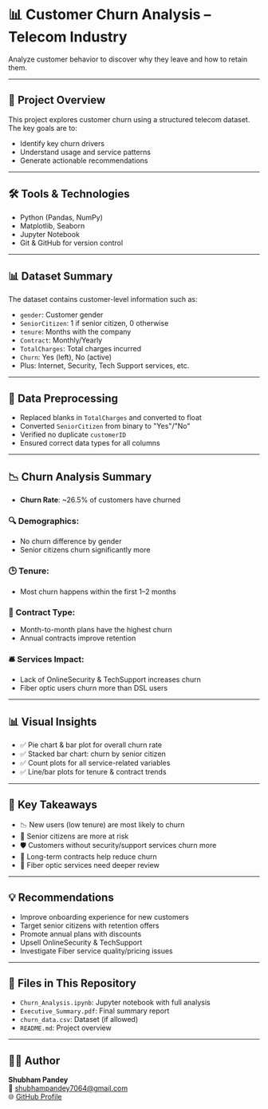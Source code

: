 # 📊 Customer Churn Analysis – Telecom Industry

Analyze customer behavior to discover why they leave and how to retain them.

---

## 📁 Project Overview

This project explores customer churn using a structured telecom dataset. The key goals are to:

- Identify key churn drivers  
- Understand usage and service patterns  
- Generate actionable recommendations  

---

## 🛠️ Tools & Technologies

- Python (Pandas, NumPy)  
- Matplotlib, Seaborn  
- Jupyter Notebook  
- Git & GitHub for version control  

---

## 📊 Dataset Summary

The dataset contains customer-level information such as:

- `gender`: Customer gender  
- `SeniorCitizen`: 1 if senior citizen, 0 otherwise  
- `tenure`: Months with the company  
- `Contract`: Monthly/Yearly  
- `TotalCharges`: Total charges incurred  
- `Churn`: Yes (left), No (active)  
- Plus: Internet, Security, Tech Support services, etc.

---

## 🔧 Data Preprocessing

- Replaced blanks in `TotalCharges` and converted to float  
- Converted `SeniorCitizen` from binary to "Yes"/"No"  
- Verified no duplicate `customerID`  
- Ensured correct data types for all columns  

---

## 📉 Churn Analysis Summary

- **Churn Rate**: ~26.5% of customers have churned

### 🔍 Demographics:
- No churn difference by gender  
- Senior citizens churn significantly more  

### 🕒 Tenure:
- Most churn happens within the first 1–2 months  

### 📃 Contract Type:
- Month-to-month plans have the highest churn  
- Annual contracts improve retention  

### 🛎️ Services Impact:
- Lack of OnlineSecurity & TechSupport increases churn  
- Fiber optic users churn more than DSL users  

---

## 📊 Visual Insights

- ✅ Pie chart & bar plot for overall churn rate  
- ✅ Stacked bar chart: churn by senior citizen  
- ✅ Count plots for all service-related variables  
- ✅ Line/bar plots for tenure & contract trends  

---

## 🧠 Key Takeaways

- 📉 New users (low tenure) are most likely to churn  
- 👴 Senior citizens are more at risk  
- 🛡️ Customers without security/support services churn more  
- 📅 Long-term contracts help reduce churn  
- 🧪 Fiber optic services need deeper review  

---

## 💡 Recommendations

- Improve onboarding experience for new customers  
- Target senior citizens with retention offers  
- Promote annual plans with discounts  
- Upsell OnlineSecurity & TechSupport  
- Investigate Fiber service quality/pricing issues  

---

## 📂 Files in This Repository

- `Churn_Analysis.ipynb`: Jupyter notebook with full analysis  
- `Executive_Summary.pdf`: Final summary report  
- `churn_data.csv`: Dataset (if allowed)  
- `README.md`: Project overview  

---

## 👨‍💻 Author

**Shubham Pandey**  
📧 shubhampandey7064@gmail.com  
🌐 [GitHub Profile](https://github.com/Shubhampandey1808)
